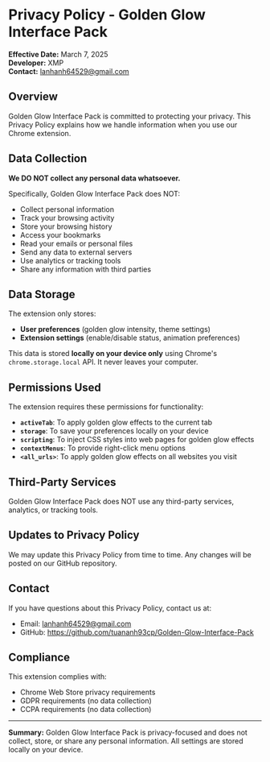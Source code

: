# Privacy Policy - Golden Glow Interface Pack

**Effective Date:** March 7, 2025  
**Developer:** XMP  
**Contact:** lanhanh64529@gmail.com

## Overview

Golden Glow Interface Pack is committed to protecting your privacy. This Privacy Policy explains how we handle information when you use our Chrome extension.

## Data Collection

**We DO NOT collect any personal data whatsoever.**

Specifically, Golden Glow Interface Pack does NOT:
- Collect personal information
- Track your browsing activity
- Store your browsing history
- Access your bookmarks
- Read your emails or personal files
- Send any data to external servers
- Use analytics or tracking tools
- Share any information with third parties

## Data Storage

The extension only stores:
- **User preferences** (golden glow intensity, theme settings)
- **Extension settings** (enable/disable status, animation preferences)

This data is stored **locally on your device only** using Chrome's `chrome.storage.local` API. It never leaves your computer.

## Permissions Used

The extension requires these permissions for functionality:

- **`activeTab`**: To apply golden glow effects to the current tab
- **`storage`**: To save your preferences locally on your device
- **`scripting`**: To inject CSS styles into web pages for golden glow effects
- **`contextMenus`**: To provide right-click menu options
- **`<all_urls>`**: To apply golden glow effects on all websites you visit

## Third-Party Services

Golden Glow Interface Pack does NOT use any third-party services, analytics, or tracking tools.

## Updates to Privacy Policy

We may update this Privacy Policy from time to time. Any changes will be posted on our GitHub repository.

## Contact

If you have questions about this Privacy Policy, contact us at:
- Email: lanhanh64529@gmail.com
- GitHub: https://github.com/tuananh93cp/Golden-Glow-Interface-Pack

## Compliance

This extension complies with:
- Chrome Web Store privacy requirements
- GDPR requirements (no data collection)
- CCPA requirements (no data collection)

---

**Summary:** Golden Glow Interface Pack is privacy-focused and does not collect, store, or share any personal information. All settings are stored locally on your device. 